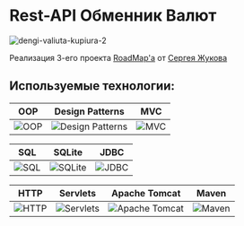 # Rest-API Обменник Валют
![dengi-valiuta-kupiura-2](https://github.com/Oldsize/RestAPI-CurrencyExchange/assets/164073469/8cdfafc7-b109-4452-a299-59935c536c79)

Реализация 3-его проекта [RoadMap'a](https://zhukovsd.github.io/java-backend-learning-course/) от [Сергея Жукова](https://www.youtube.com/@zhukovsd_it_mentor)

## Используемые технологии:

| OOP | Design Patterns | MVC |
| --- | --------------- | --- |
| ![OOP](https://www.freecodecamp.org/news/content/images/2020/05/oop.png) | ![Design Patterns](https://refactoring.guru/images/patterns/landing/gang-of-four@2x.png) | ![MVC](https://upload.wikimedia.org/wikipedia/commons/thumb/a/a0/MVC-Process.svg/320px-MVC-Process.svg.png) |

| SQL | SQLite | JDBC |
| --- | ------ | ---- |
| ![SQL](https://upload.wikimedia.org/wikipedia/commons/thumb/8/87/Sql_data_base_with_logo.png/120px-Sql_data_base_with_logo.png) | ![SQLite](https://upload.wikimedia.org/wikipedia/commons/thumb/9/97/Sqlite-square-icon.svg/120px-Sqlite-square-icon.svg.png) | ![JDBC](https://www.tutorialspoint.com/jdbc/images/jdbc-mini-logo.jpg) |

| HTTP | Servlets | Apache Tomcat | Maven |
| ---- | -------- | ------------- | ----- |
| ![HTTP](https://upload.wikimedia.org/wikipedia/commons/thumb/5/5b/HTTP_logo.svg/120px-HTTP_logo.svg.png) | ![Servlets](https://static.javatpoint.com/images/servlet-tutorial.png) | ![Apache Tomcat](https://upload.wikimedia.org/wikipedia/commons/thumb/f/fe/Apache_Tomcat_logo.svg/120px-Apache_Tomcat_logo.svg.png) | ![Maven](https://upload.wikimedia.org/wikipedia/commons/thumb/5/52/Apache_Maven_logo.svg/120px-Apache_Maven_logo.svg.png) |
